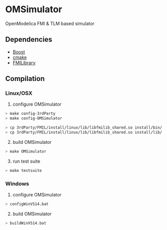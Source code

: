 # OMSimulator
OpenModelica FMI &amp; TLM based simulator

## Dependencies
- [Boost](http://www.boost.org/)
- [cmake](http://www.cmake.org)
- [FMILibrary](http://www.jmodelica.org/FMILibrary)

## Compilation

### Linux/OSX
1. configure OMSimulator
```bash
> make config-3rdParty
> make config-OMSimulator
```

```bash
> cp 3rdParty/FMIL/install/linux/lib/libfmilib_shared.so install/bin/
> cp 3rdParty/FMIL/install/linux/lib/libfmilib_shared.so install/lib/
```

2. build OMSimulator
```bash
> make OMSimulator
```

3. run test suite
```bash
> make testsuite
```

### Windows
1. configure OMSimulator
```bash
> configWinVS14.bat
```

2. build OMSimulator
```bash
> buildWinVS14.bat
```
